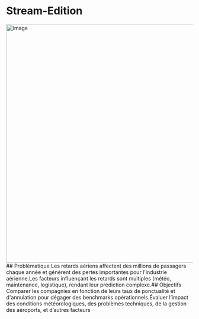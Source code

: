 # Stream-Edition
<img width="1132" height="645" alt="image" src="https://github.com/user-attachments/assets/6f98b9fa-7b93-43da-b3da-25470baa046a" />
## Problématique 
Les retards aériens affectent des millions de passagers chaque année et génèrent des pertes importantes pour l'industrie aérienne.Les facteurs influençant les retards sont multiples (météo, maintenance, logistique), rendant leur prédiction complexe.​
## Objectifs​
Comparer les compagnies en fonction de leurs taux de ponctualité et d'annulation pour dégager des benchmarks opérationnels.​
Évaluer l’impact des conditions météorologiques, des problèmes techniques, de la gestion des aéroports, et d’autres facteurs​
